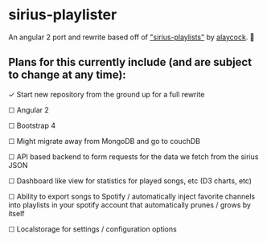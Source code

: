 # sirius-playlister
An angular 2 port and rewrite based off of ["sirius-playlists"](https://github.com/alaycock/sirius-playlists) by [alaycock](https://github.com/alaycock). 🎉

## Plans for this currently include (and are subject to change at any time):

✓ Start new repository from the ground up for a full rewrite

☐ Angular 2

☐ Bootstrap 4

☐ Might migrate away from MongoDB and go to couchDB

☐ API based backend to form requests for the data we fetch from the sirius JSON

☐ Dashboard like view for statistics for played songs, etc (D3 charts, etc)

☐ Ability to export songs to Spotify / automatically inject favorite channels into playlists in your spotify account that automatically prunes / grows by itself

☐ Localstorage for settings / configuration options
